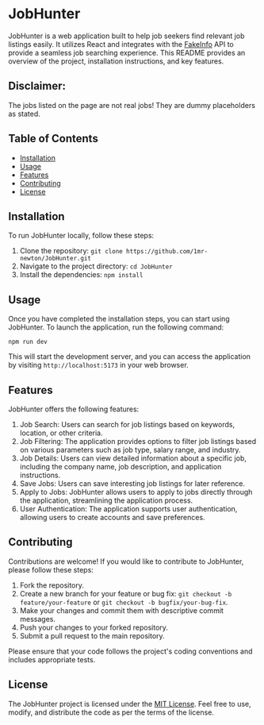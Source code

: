 # JobHunter

JobHunter is a web application built to help job seekers find relevant job listings easily. It utilizes React and integrates with the [FakeInfo](https://fakeinfo.info) API to provide a seamless job searching experience. This README provides an overview of the project, installation instructions, and key features. 

## Disclaimer: 
The jobs listed on the page are not real jobs! They are dummy placeholders as stated.

## Table of Contents

- [Installation](#installation)
- [Usage](#usage)
- [Features](#features)
- [Contributing](#contributing)
- [License](#license)

## Installation

To run JobHunter locally, follow these steps:

1. Clone the repository: `git clone https://github.com/1mr-newton/JobHunter.git`
2. Navigate to the project directory: `cd JobHunter`
3. Install the dependencies: `npm install`

## Usage

Once you have completed the installation steps, you can start using JobHunter. To launch the application, run the following command:

```
npm run dev
```

This will start the development server, and you can access the application by visiting `http://localhost:5173` in your web browser.

## Features

JobHunter offers the following features:

1. Job Search: Users can search for job listings based on keywords, location, or other criteria.
2. Job Filtering: The application provides options to filter job listings based on various parameters such as job type, salary range, and industry.
3. Job Details: Users can view detailed information about a specific job, including the company name, job description, and application instructions.
4. Save Jobs: Users can save interesting job listings for later reference.
5. Apply to Jobs: JobHunter allows users to apply to jobs directly through the application, streamlining the application process.
6. User Authentication: The application supports user authentication, allowing users to create accounts and save preferences.

## Contributing

Contributions are welcome! If you would like to contribute to JobHunter, please follow these steps:

1. Fork the repository.
2. Create a new branch for your feature or bug fix: `git checkout -b feature/your-feature` or `git checkout -b bugfix/your-bug-fix`.
3. Make your changes and commit them with descriptive commit messages.
4. Push your changes to your forked repository.
5. Submit a pull request to the main repository.

Please ensure that your code follows the project's coding conventions and includes appropriate tests.

## License

The JobHunter project is licensed under the [MIT License](LICENSE). Feel free to use, modify, and distribute the code as per the terms of the license.